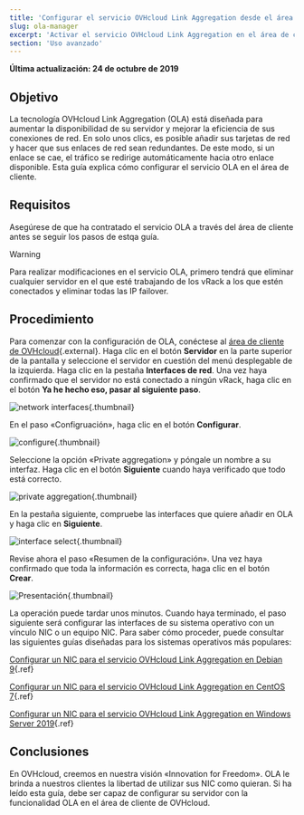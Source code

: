 ```yaml
---
title: 'Configurar el servicio OVHcloud Link Aggregation desde el área de cliente de OVHcloud'
slug: ola-manager
excerpt: 'Activar el servicio OVHcloud Link Aggregation en el área de cliente'
section: 'Uso avanzado'
---
```


**Última actualización: 24 de octubre de 2019**

## Objetivo

La tecnología OVHcloud Link Aggregation (OLA) está diseñada para aumentar la disponibilidad de su servidor y mejorar la eficiencia de sus conexiones de red. En solo unos clics, es posible añadir sus tarjetas de red y hacer que sus enlaces de red sean redundantes. De este modo, si un enlace se cae, el tráfico se redirige automáticamente hacia otro enlace disponible. Esta guía explica cómo configurar el servicio OLA en el área de cliente.

## Requisitos

Asegúrese de que ha contratado el servicio OLA a través del área de cliente antes se seguir los pasos de estqa guía.

> [!warning]
>
> Para realizar modificaciones en el servicio OLA, primero tendrá que eliminar cualquier servidor en el que esté trabajando de los vRack a los que estén conectados y eliminar todas las IP failover.
>

## Procedimiento

Para comenzar con la configuración de OLA, conéctese al [área de cliente de OVHcloud](https://www.ovh.com/manager/){.external}.  Haga clic en el botón **Servidor** en la parte superior de la pantalla y seleccione el servidor en cuestión del menú desplegable de la izquierda. Haga clic en la pestaña **Interfaces de red**. Una vez haya confirmado que el servidor no está conectado a ningún vRack, haga clic en el botón **Ya he hecho eso, pasar al siguiente paso**. 

![network interfaces](images/network_interfaces.png){.thumbnail}

En el paso «Configruación», haga clic en el botón **Configurar**.

![configure](images/configure.png){.thumbnail}

Seleccione la opción «Private aggregation» y póngale un nombre a su interfaz. Haga clic en el botón **Siguiente** cuando haya verificado que todo está correcto.

![private aggregation](images/private_aggregation.png){.thumbnail}

En la pestaña siguiente, compruebe las interfaces que quiere añadir en OLA y haga clic en **Siguiente**.

![interface select](images/interface_select.png){.thumbnail}

Revise ahora el paso «Resumen de la configuración». Una vez haya confirmado que toda la información es correcta, haga clic en el botón **Crear**.

![Presentación](images/overview.png){.thumbnail}

La operación puede tardar unos minutos. Cuando haya terminado, el paso siguiente será configurar las interfaces de su sistema operativo con un vínculo NIC o un equipo NIC. Para saber cómo proceder, puede consultar las siguientes guías diseñadas para los sistemas operativos más populares:

[Configurar un NIC para el servicio OVHcloud Link Aggregation en Debian 9](https://docs.ovh.com/es/dedicated/ola-debian9/){.ref}

[Configurar un NIC para el servicio OVHcloud Link Aggregation en CentOS 7](https://docs.ovh.com/es/dedicated/ola-centos7/){.ref}

[Configurar un NIC para el servicio OVHcloud Link Aggregation en Windows Server 2019](https://docs.ovh.com/es/dedicated/ola-w2k19/){.ref}

## Conclusiones

En OVHcloud, creemos en nuestra visión «Innovation for Freedom». OLA le brinda a nuestros clientes la libertad de utilizar sus NIC como quieran. Si ha leído esta guía, debe ser capaz de configurar su servidor con la funcionalidad OLA en el área de cliente de OVHcloud.